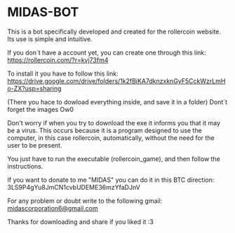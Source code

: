 # MIDAS-BOT
This is a bot specifically developed and created for the rollercoin website. Its use is simple and intuitive.

If you don´t have a account yet, you can create one through this link: 
  https://rollercoin.com/?r=kvj73fm4
  
To install it you have to follow this link:
  https://drive.google.com/drive/folders/1k2fBiKA7dknzxknGyF5CckWzrLmHo-ZX?usp=sharing

(There you hace to dowload everything inside, and save it in a folder) Dont´t forget the images Ow0

Don't worry if when you try to download the exe it informs you that it may be a virus. This occurs because it is a program designed to use the computer, in this case rollercoin, automatically, without the need for the user to be present.

You just have to run the executable (rollercoin_game), and then follow the instructions.


If you want to donate to me "MIDAS" you can do it in this BTC direction: 3LS9P4gYu8JmCN1cvbUDEME36mzYfaDJnV

For any problem or doubt write to the following gmail: midascorporation6@gmail.com

Thanks for downloading and share if you liked it :3
